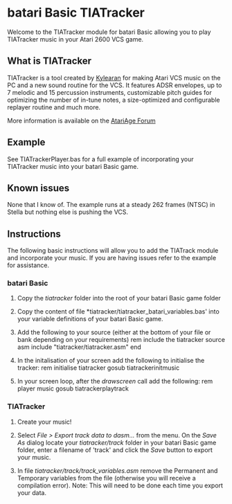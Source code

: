 # batari Basic TIATracker

Welcome to the TIATracker module for batari Basic allowing you to play TIATracker music in your Atari 2600 VCS game.

## What is TIATracker

TIATracker is a tool created by [Kylearan](http://atariage.com/forums/user/35905-kylearan/) for making Atari VCS music on the PC and a new sound routine for the VCS. It features ADSR envelopes, up to 7 melodic and 15 percussion instruments, customizable pitch guides for optimizing the number of in-tune notes, a size-optimized and configurable replayer routine and much more.

More information is available on the [AtariAge Forum](http://atariage.com/forums/topic/250014-tiatracker-a-new-sound-routine-and-sequencer-application)

## Example

See TIATrackerPlayer.bas for a full example of incorporating your TIATracker music into your batari Basic game.

## Known issues

None that I know of.  The example runs at a steady 262 frames (NTSC) in Stella but nothing else is pushing the VCS.

## Instructions

The following basic instructions will allow you to add the TIATrack module and incorporate your music. If you are having issues refer to the example for assistance.

### batari Basic

1. Copy the *tiatracker* folder into the root of your batari Basic game folder

2. Copy the content of file *tiatracker/tiatracker_batari_variables.bas' into your variable definitions of your batari Basic game.

3. Add the following to your source (either at the bottom of your file or bank depending on your requirements)
 rem include the tiatracker source
 asm
    include "tiatracker/tiatracker.asm"
end

4. In the initalisation of your screen add the following to initialise the tracker:
 rem initialise tiatracker
 gosub tiatrackerinitmusic

5. In your screen loop, after the *drawscreen* call add the following:
 rem player music
 gosub tiatrackerplaytrack

### TIATracker

1. Create your music!

2. Select *File > Export track data to dasm...*  from the menu. On the *Save As* dialog locate your *tiatracker/track* folder in your batari Basic game folder, enter a filename of 'track' and click the *Save* button to export your music.

3. In file *tiatracker/track/track_variables.asm* remove the Permanent and Temporary variables from the file (otherwise you will receive a compilation error). Note: This will need to be done each time you export your data.
